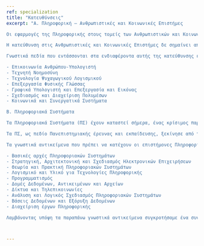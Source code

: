 ```yaml
---
ref: specialization
title: "Κατευθύνσεις"
excerpt: "Α. Πληροφορική – Ανθρωπιστικές και Κοινωνικές Επιστήμες

Οι εφαρμογές της Πληροφορικής στους τομείς των Ανθρωπιστικών και Κοινωνικών Επιστημών καλύπτουν ένα ευρύτατο φάσμα θεμάτων και ενδιαφερόντων. Βασικός άξονας των εφαρμογών είναι η μελέτη της επίδρασης των νέων Τεχνολογιών στην ανθρώπινη σκέψη, αντίληψη, εργασία και δημιουργία, στις κοινωνικές σχέσεις, στην εκπαίδευση, στις επιστήμες, στην πολιτική και πολιτιστική δράση, καθώς και της επίδρασης της ανθρώπινης παρουσίας, νόησης και συμπεριφοράς, ατομικής και ομαδικής στην ίδια την επιστήμη της Πληροφορικής και των Επικοινωνιών. Η κατεύθυνση αυτή ανταποκρίνεται τόσο στη διεθνή πραγματικότητα και τις εκπαιδευτικές και ερευνητικές ανάγκες του χώρου της Πληροφορικής, όσο και στη φυσιογνωμία του Ιονίου Πανεπιστημίου, τις ανάγκες του Ιονίου χώρου, αλλά και του Ελληνικού χώρου γενικότερα.

Η κατεύθυνση στις Ανθρωπιστικές και Κοινωνικές Επιστήμες δε σημαίνει απλά έμφαση σε εφαρμογές της Πληροφορικής στους αντίστοιχους τομείς, αλλά κυρίως διεπιστημονικότητα στην μεθοδολογία και στους τρόπους ενσωμάτωσης των νέων τεχνολογιών στο σώμα των αντίστοιχων γνωστικών πεδίων. Οι τομείς ενδιαφέροντος της κατεύθυνσης είναι: α) Υπολογιστική Γλωσσολογία, β) Ιστορική και Πολιτισμική Πληροφορική, γ) Ψηφιακή Διαδρασιακή Τηλεόραση, δ) Βιντεοπαιχνίδια, και ε) Συστήμα Πολυμεσικής Επικοινωνίας και Διάδρασης από Απόσταση.

Γνωστικά πεδία που εντάσσονται στα ενδιαφέροντα αυτής της κατεύθυνσης είναι:

- Επικοινωνία Ανθρώπου-Υπολογιστή
- Τεχνητή Νοημοσύνη
- Τεχνολογία Ψυχαγωγικού Λογισμικού
- Επεξεργασία Φυσικής Γλώσσας
- Γραφικά Υπολογιστή και Επεξεργασία και Εικόνας
- Σχεδιασμός και Διαχείριση Πολυμέσων
- Κοινωνικά και Συνεργατικά Συστήματα

Β. Πληροφοριακά Συστήματα

Τα Πληροφοριακά Συστήματα (ΠΣ) έχουν καταστεί σήμερα, ένας κρίσιμος παράγοντας της παραγωγής, των υπηρεσιών και της διοίκησης των οργανισμών. Η αποτελεσματική και αποδοτική χρήση των τεχνολογιών της πληροφορίας και επικοινωνίας (ΤΠΕ) είναι ένα σημαντικό στοιχείο στην επίτευξη ανταγωνιστικού πλεονεκτήματος για εμπορικές επιχειρήσεις και ποιοτικών υπηρεσιών για κυβερνητικούς και μη οργανισμούς. Κατά συνέπεια, οι ΤΠΕ/ΠΣ είναι σήμερα αναπόσπαστο τμήμα της στρατηγικής κάθε οργανισμού, μικρού ή μεγάλου, δημόσιου ή ιδιωτικού.

Τα ΠΣ, ως πεδίο Πανεπιστημιακής έρευνας και εκπαίδευσης, ξεκίνησε από την δεκαετία του 1960, όταν οι οργανισμοί επέκτειναν τη χρήση των τεχνολογιών της πληροφορίας για την υποστήριξη λειτουργικών διαδικασιών λήψης αποφάσεων καθώς και στρατηγικής του ανταγωνισμού και παράλληλα, έτσι, προς πανεπιστημιακά προγράμματα σπουδών σχετικά με την διαχείριση οικονομικών πόρων και ανθρώπινου δυναμικού, προέκυψε η ανάγκη για τη δημιουργία προγραμμάτων σπουδών για τη διαχείριση των τεχνολογιών της πληροφορίας.

Τα γνωστικά αντικείμενα που πρέπει να κατέχουν οι επιστήμονες Πληροφοριακών Συστημάτων προσδιορίζονται στο ACM Model Curriculum and Guidelines for Undergraduate Degree Programs in Information Systems (ACM IS 2002) και είναι :

- Βασικές αρχές Πληροφοριακών Συστημάτων
- Στρατηγική, Αρχιτεκτονική και Σχεδιασμός Ηλεκτρονικών Επιχειρήσεων
- Θεωρία και Πρακτική Πληροφοριακών Συστημάτων
- Λογισμικό και Υλικό για Τεχνολογίες Πληροφορικής
- Προγραμματισμός
- Δομές Δεδομένων, Αντικειμένων και Αρχείων
- Δίκτυα και Τηλεπικοινωνίες
- Ανάλυση και Λογικός Σχεδιασμός Πληροφοριακών Συστημάτων
- Βάσεις Δεδομένων και Εξόρυξη Δεδομένων
- Διαχείριση έργων Πληροφορικής

Λαμβάνοντας υπόψη τα παραπάνω γνωστικά αντικείμενα συγκροτήσαμε ένα συνεκτικό πρόγραμμα σπουδών για αυτή την κατεύθυνση ‘Πληροφοριακά Συστήματα, του Τμήματός μας."



---
```


